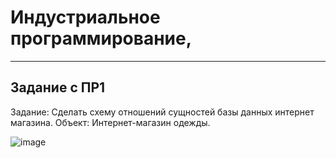 # Индустриальное программирование, 


---
## Задание с ПР1
Задание: Сделать схему отношений сущностей базы данных интернет магазина.
Объект: Интернет-магазин одежды.

![image](https://github.com/user-attachments/assets/8d09ae5c-774e-4392-a3b9-38070d298d54)
